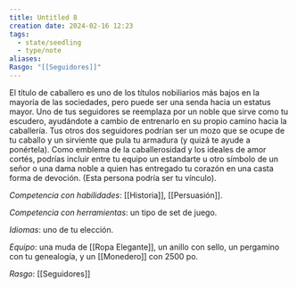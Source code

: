 ```yaml
---
title: Untitled 8
creation date: 2024-02-16 12:23
tags:
  - state/seedling
  - type/note
aliases: 
Rasgo: "[[Seguidores]]"
---
```

El título de caballero es uno de los títulos nobiliarios más bajos en la mayoría de las sociedades, pero puede ser una senda hacia un estatus mayor. 
Uno de tus seguidores se reemplaza por un noble que sirve como tu escudero, ayudándote a cambio de entrenarlo en su propio camino hacia la caballería. Tus otros dos seguidores podrían ser un mozo que se ocupe de tu caballo y un sirviente que pula tu armadura (y quizá te ayude a ponértela).
Como emblema de la caballerosidad y los ideales de amor cortés, podrías incluir entre tu equipo un estandarte u otro símbolo de un señor o una dama noble a quien has entregado tu corazón en una casta forma de devoción. (Esta persona podría ser tu vínculo).

*Competencia con habilidades*: [[Historia]], [[Persuasión]].

*Competencia con herramientas*: un tipo de set de juego.

*Idiomas*: uno de tu elección.

*Equipo*: una muda de [[Ropa Elegante]], un anillo con sello, un pergamino con tu genealogía, y un [[Monedero]] con 2500 po.

*Rasgo*: [[Seguidores]]

